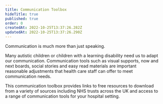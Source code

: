 ```yaml
---
title: Communication Toolbox
hideTitle: true
published: true
order: 0
createdAt: 2022-10-25T13:37:26.282Z
updatedAt: 2022-10-25T13:37:26.290Z
---
```

<p class="nhsuk-body-l nhsuk-u-font-weight-bold">Communication is much more than just speaking.</p>

Many autistic children or children with a learning disability need us to adapt our communication. Communication tools such as visual supports, now and next boards, social stories and easy read materials are important reasonable adjustments that health care staff can offer to meet communication needs.

This communication toolbox provides links to free resources to download from a variety of sources including NHS trusts across the UK and access to a range of communication tools for your hospital setting.